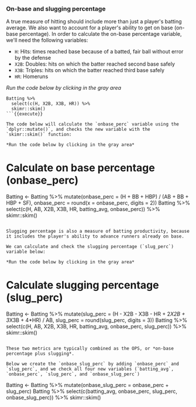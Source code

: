 ### On-base and slugging percentage 

A true measure of hitting should include more than just a player's batting average. We also want to account for a player's ability to get on base (on-base percentage). In order to calculate the on-base percentage variable, we'll need the following variables: 

- `H`: Hits: times reached base because of a batted, fair ball without error by the defense  
- `X2B`: Doubles: hits on which the batter reached second base safely  
- `X3B`: Triples: hits on which the batter reached third base safely  
- `HR`: Homeruns  

*Run the code below by clicking in the gray area*

```
Batting %>% 
  select(c(H, X2B, X3B, HR)) %>% 
  skimr::skim()
```{{execute}}

The code below will calculate the `onbase_perc` variable using the `dplyr::mutate()`, and checks the new variable with the `skimr::skim()` function:

*Run the code below by clicking in the gray area*

```
# Calculate on base percentage (onbase_perc)
Batting <- Batting %>% 
  mutate(onbase_perc = (H + BB + HBP) / (AB + BB + HBP + SF),
         onbase_perc = round(x = onbase_perc, digits = 2))
Batting %>%
  select(c(H, AB, X2B, X3B, HR, batting_avg, onbase_perc)) %>% 
  skimr::skim()
```{{execute}}

Slugging percentage is also a measure of batting productivity, because it includes the player's ability to advance runners already on base. 

We can calculate and check the slugging percentage (`slug_perc`) variable below:

*Run the code below by clicking in the gray area*

```
# Calculate slugging percentage (slug_perc)
Batting <- Batting %>% 
  mutate(slug_perc = (H - X2B - X3B - HR + 2*X2B + 3*X3B + 4*HR) / AB,
         slug_perc = round(slug_perc, digits = 3))
Batting %>% 
  select(c(H, AB, X2B, X3B, HR, 
           batting_avg, onbase_perc, slug_perc)) %>% 
  skimr::skim()
```{{execute}}

These two metrics are typically combined as the OPS, or *on-base percentage plus slugging*. 

Below we create the `onbase_slug_perc` by adding `onbase_perc` and `slug_perc`, and we check all four new variables (`batting_avg`, `onbase_perc`, `slug_perc`, and `onbase_slug_perc`)

```
Batting <- Batting %>% 
  mutate(onbase_slug_perc = onbase_perc + slug_perc)
Batting %>% 
  select(c(batting_avg, onbase_perc, slug_perc, onbase_slug_perc)) %>% 
  skimr::skim()
```{{execute}}
